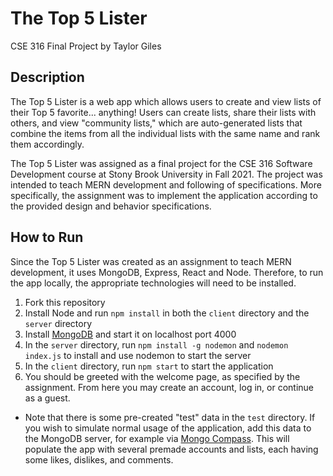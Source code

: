 # The Top 5 Lister
CSE 316 Final Project
by Taylor Giles

## Description
The Top 5 Lister is a web app which allows users to create and view lists of their Top 5 favorite... anything! Users can create lists, share their lists with others, and view "community lists," which are auto-generated lists that combine the items from all the individual lists with the same name and rank them accordingly. 

The Top 5 Lister was assigned as a final project for the CSE 316 Software Development course at Stony Brook University in Fall 2021. The project was intended to teach MERN development and following of specifications. More specifically, the assignment was to implement the application according to the provided design and behavior specifications.

## How to Run
Since the Top 5 Lister was created as an assignment to teach MERN development, it uses MongoDB, Express, React and Node. Therefore, to run the app locally, the appropriate technologies will need to be installed.

1. Fork this repository
1. Install Node and run `npm install` in both the `client` directory and the `server` directory
1. Install [MongoDB](https://docs.mongodb.com/manual/administration/install-community/) and start it on localhost port 4000
1. In the `server` directory, run `npm install -g nodemon` and `nodemon index.js` to install and use nodemon to start the server
1. In the `client` directory, run `npm start` to start the application
1. You should be greeted with the welcome page, as specified by the assignment. From here you may create an account, log in, or continue as a guest.
* Note that there is some pre-created "test" data in the `test` directory. If you wish to simulate normal usage of the application, add this data to the MongoDB server, for example via [Mongo Compass](https://www.mongodb.com/try/download/compass). This will populate the app with several premade accounts and lists, each having some likes, dislikes, and comments.
